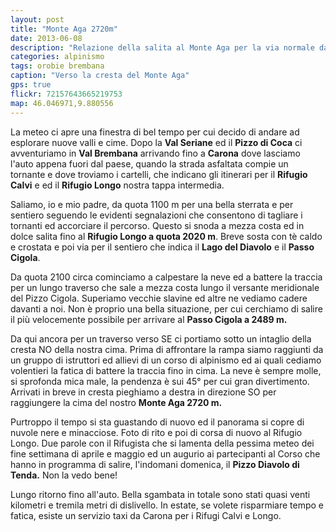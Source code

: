 ```yaml
---
layout: post
title: "Monte Aga 2720m"
date: 2013-06-08
description: "Relazione della salita al Monte Aga per la via normale da Carona e Rifugio Longo"
categories: alpinismo
tags: orobie brembana 
caption: "Verso la cresta del Monte Aga"
gps: true
flickr: 72157643665219753
map: 46.046971,9.880556
---
```


La meteo ci apre una finestra di bel tempo per cui decido di andare ad esplorare nuove valli e cime. Dopo la **Val Seriane** ed il **Pizzo di Coca** ci avventuriamo in **Val Brembana** arrivando fino a **Carona** dove lasciamo l'auto appena fuori dal paese, quando la strada asfaltata compie un tornante e dove troviamo i cartelli, che indicano gli itinerari per il **Rifugio Calvi** e ed il **Rifugio Longo** nostra tappa intermedia.

Saliamo, io e mio padre, da quota 1100 m per una bella sterrata e per sentiero seguendo le evidenti segnalazioni che consentono di tagliare i tornanti ed accorciare il percorso.  Questo si snoda a mezza costa ed in dolce salita fino al **Rifugio Longo a quota 2020 m**. Breve sosta con tè caldo e crostata e poi via per il sentiero che indica il **Lago del Diavolo** e il **Passo Cigola**.

Da quota 2100 circa cominciamo a calpestare la neve ed a battere la traccia per un lungo traverso che sale a mezza costa lungo il versante meridionale del Pizzo Cigola. Superiamo vecchie slavine ed altre ne vediamo cadere davanti a noi. Non è proprio una bella situazione, per cui cerchiamo di salire il più velocemente possibile per arrivare al **Passo Cigola a 2489 m.**

Da qui ancora per un traverso verso SE ci portiamo sotto un intaglio della cresta NO della nostra cima. Prima di affrontare la rampa siamo raggiunti da un gruppo di istruttori ed allievi di un corso di alpinismo ed ai quali cediamo volentieri la fatica di battere la traccia fino in cima. La neve è sempre molle, si sprofonda mica male, la pendenza è sui 45° per cui gran divertimento. Arrivati in breve in cresta pieghiamo a destra in direzione SO per raggiungere la cima del nostro **Monte Aga 2720 m.**

Purtroppo il tempo si sta guastando di nuovo ed il panorama si copre di nuvole nere e minacciose. Foto di rito e poi di corsa di nuovo al Rifugio Longo. Due parole con il Rifugista che si lamenta della pessima meteo dei fine settimana di aprile e maggio ed un augurio ai partecipanti al Corso che hanno in programma di salire, l'indomani domenica, il **Pizzo Diavolo di Tenda.** Non la vedo bene!

Lungo ritorno fino all'auto. Bella sgambata in totale sono stati quasi venti kilometri e tremila metri di dislivello. In estate, se volete risparmiare tempo e fatica,  esiste un servizio taxi da Carona per i Rifugi Calvi e Longo.
